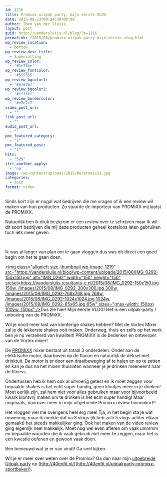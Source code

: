 ```yaml
---
id: 1216
title: Promixx uitpak party, mijn eerste VLOG
date: 2015-08-23T09:24:20+00:00
author: Theo van der Sluijs
layout: post
guid: http://vandersluijs.nl/blog/?p=1216
permalink: /2015/08/promixx-uitpak-party-mijn-eerste-vlog.html
wp_review_location:
  - bottom
wp_review_desc_title:
  - Samenvatting
wp_review_color:
  - '#1e73be'
wp_review_fontcolor:
  - '#555555'
wp_review_bgcolor1:
  - '#e7e7e7'
wp_review_bgcolor2:
  - '#ffffff'
wp_review_bordercolor:
  - '#e7e7e7'
video_post_url:
  - ""
link_post_url:
  - ""
audio_post_url:
  - ""
pmc_featured_category:
  - "1"
pmc_featured_post:
  - "1"
hits:
  - "529"
itrr_another_apply:
  - 'no'
image: /wp-content/uploads/2015/08/promixx1.jpg
categories:
  - Tech
format: video
---
```

Sinds kort zijn er nogal wat bedrijven die me vragen of ik een review wil maken van hun producten. Zo stuurde de importeur van PROMiXX mij laatst de PROMiXX.

Natuurlijk ben ik druk bezig om er een review over te schrijven maar ik wil dit soort bedrijven die mij deze producten geheel kosteloos laten gebruiken toch iets meer geven.

<!--more-->



&nbsp;

Ik was al langer van plan om te gaan vloggen dus was dit direct een goed begin om het te gaan doen.

[<img class="alignleft size-thumbnail wp-image-1219" src="https://vandersluijs.nl/blog/wp-content/uploads/2015/08/IMG_0292-150x150.jpg" alt="IMG_0292" width="150" height="150" srcset=https://vandersluijs.resultants-e.nl/2015/08/IMG_0292-150x150.jpg 150w, /images/2015/08/IMG_0292-300x300.jpg 300w, /images/2015/08/IMG_0292-768x768.jpg 768w, /images/2015/08/IMG_0292-1024x1024.jpg 1024w, /images/2015/08/IMG_0292-65x65.jpg 65w" sizes="(max-width: 150px) 100vw, 150px" />](https://vandersluijs.nl/blog/wp-content/uploads/2015/08/IMG_0292.jpg)Dus zie hier! Mijn eerste VLOG! Het is een uitpak-party / unboxing van de PROMiXX.

Wil je nooit meer last van klonterige shakes hebben? Met de Vortex Mixer zal je de lekkerste shakes ooit maken. Onderweg, thuis en zelfs op het werk ben je nu verzekerd van kwaliteit! PROMiXX is de bedenker en ontwerper van de Vortex mixer!

De [PROMiXX](https://www.promixx.nl/mixer/?tt=17220_12_221406_) mixer bestaat uit totaal 3 onderdelen. Onder aan de elektrische motor, daarboven op de flacon en natuurlijk de deksel met drinktuit. De motor is er door een draaibeweging af te halen en op te zetten en kan je dus na het mixen thuislaten wanneer je je drinken meeneemt naar de fitness.

Ondertussen heb ik hem ook al uitvoerig getest en ik moet zeggen voor bepaalde shakes is het echt super handig, geen klontjes meer in je drinken! Moet eerlijk zijn, zal hem niet voor alles gebruiken maar voor bijvoorbeeld kwark klontvrij maken om te drinken is het echt super handig! Maar nogmaals, daarover meer in mijn uitgebreide Promixx review binnenkort!!

Het vloggen viel me overigens heel erg mee! Tja, in het begin sta je wat onwennig, maar ik merkte dat na 3 vlogs (ik heb zo&#8217;n 5 vlogs achter elkaar gemaakt) het steeds makkelijker ging. Ook het maken van de video review ging eigenlijk heel makkelijk. Moet nog wel even afleren om vaak ummmm en bepaalde woorden die ik vaak gebruik niet meer te zeggen, maar het is een kwestie oefenen en gewoon vaak doen.

Ben benieuwd wat je er van vindt! Ga snel kijken.

Wil je er meer over weten over de Promixx? Ga dan naar mijn [uitgebreide Uitpak party](http://40enfit.nl/uitpakparty-promixx-sportbeker/) op [http://40enfit.nl/](http://40enfit.nl/uitpakparty-promixx-sportbeker/).